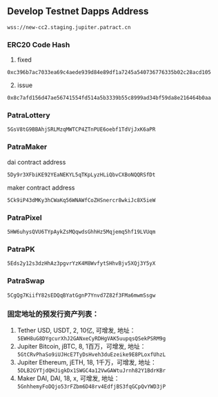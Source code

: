 ## Develop Testnet Dapps Address
```
wss://new-cc2.staging.jupiter.patract.cn
```

### ERC20 Code Hash
1. fixed
```
0xc396b7ac7033ea69c4aede939d84e89df1a7245a540736776335b02c28acd105
```
2. issue
```
0x8c7afd156d47ae56741554fd514a5b3339b55c8999ad34bf59da8e216464b0aa
```
### PatraLottery
```
5GsV8tG9BBAhjSRLMzqMWTCP4ZTnPUE6oebf1TdVjJxK6aPR
```
### PatraMaker
dai contract address
```
5Dy9r3XFbiKE92YEaNEKYL5qTKpLyzHLiQbvCXBoNQQRSfDt
```
maker contract address
```
5Ck9iP43dMKy3hCWaKq56WNAWfCoZHSnercr8wkiJc8X5ieW
```
### PatraPixel
```
5HW6uhysQVU6TYpAykZsMQqwdsGhhHz5Mqjemq5hf19LVUqm
```
### PatraPK
```
5Eds2y12s3dzHhAz3pgvrYzK4M8WvfytSHhvBjv5XQj3Y5yX
```
### PatraSwap
```
5CgQg7KiifY82sEDQqBYatGgnP7Ynvd7Z82f3FMa6mwmSsgw
```

### 固定地址的预发行资产列表：
1. Tether USD, USDT, 2, 10亿, 可增发,
   地址：`5EWH8uG8DYgcurXhJ2GANxeCyRDHgVAK5uupqsQSekPSRM9g`
1. Jupiter Bitcoin, jBTC, 8, 1百万，可增发,
   地址：`5GtCRvPhaSo9iUJHcE7TyDsHveh3duEzeike9E8PLoxfUhzL`
1. Jupiter Ethereum, jETH, 18, 1千万，可增发,
   地址：`5DLB2GYTjdQHJigkDx1SWGC4a12VwGAWtuJrnh82Y1BdrKBr`
1. Maker DAI, DAI, 18, x, 可增发,
   地址：`5GnhhemyFoDQjo53rFZbm6D48rv4EdfjBS3fqGCpQvYWD3jP`
